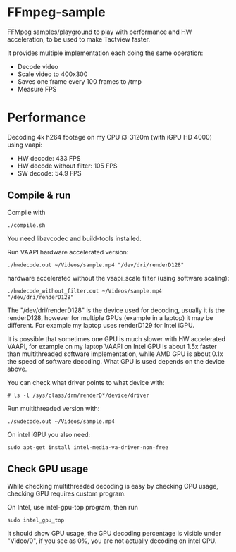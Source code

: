 # FFmpeg-sample

FFMpeg samples/playground to play with performance and HW acceleration, to be used to make Tactview faster.

It provides multiple implementation each doing the same operation:

 - Decode video
 - Scale video to 400x300
 - Saves one frame every 100 frames to /tmp
 - Measure FPS

# Performance

Decoding 4k h264 footage on my CPU i3-3120m (with iGPU HD 4000) using vaapi:

 - HW decode: 433 FPS
 - HW decode without filter: 105 FPS
 - SW decode: 54.9 FPS

## Compile & run

Compile with

    ./compile.sh

You need libavcodec and build-tools installed.

Run VAAPI hardware accelerated version:

    ./hwdecode.out ~/Videos/sample.mp4 "/dev/dri/renderD128"

hardware accelerated without the vaapi_scale filter (using software scaling):

    ./hwdecode_without_filter.out ~/Videos/sample.mp4 "/dev/dri/renderD128"

The "/dev/dri/renderD128" is the device used for decoding, usually it is the renderD128, however for multiple GPUs (example in a laptop) it may be different. For example my laptop uses renderD129 for Intel iGPU.

It is possible that sometimes one GPU is much slower with HW accelerated VAAPI, for
 example on my laptop VAAPI on Intel GPU is about 1.5x faster than multithreaded software implementation,
 while AMD GPU is about 0.1x the speed of software decoding. What GPU is used depends on the device above.

You can check what driver points to what device with:

    # ls -l /sys/class/drm/renderD*/device/driver


Run multithreaded version with:

    ./swdecode.out ~/Videos/sample.mp4

On intel iGPU you also need:

    sudo apt-get install intel-media-va-driver-non-free

## Check GPU usage

While checking multithreaded decoding is easy by checking CPU usage, checking GPU requires custom program.

On Intel, use intel-gpu-top program, then run

    sudo intel_gpu_top

It should show GPU usage, the GPU decoding percentage is visible under "Video/0", if you see as 0%, you are not actually decoding on intel GPU.

